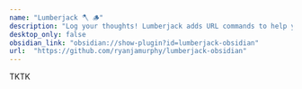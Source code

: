```yaml
---
name: "Lumberjack 🪓 🪵"
description: "Log your thoughts! Lumberjack adds URL commands to help you axe inefficiency and get right to writing."
desktop_only: false
obsidian_link: "obsidian://show-plugin?id=lumberjack-obsidian"
url:  "https://github.com/ryanjamurphy/lumberjack-obsidian"
---
```

TKTK